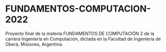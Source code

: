 # FUNDAMENTOS-COMPUTACION-2022
Proyecto final de la materia FUNDAMENTOS DE COMPUTACIÓN 2 de la carrera Ingeniería en Computación, dictada en la Facultad de Ingeniería de Oberá, Misiones, Argentina.
